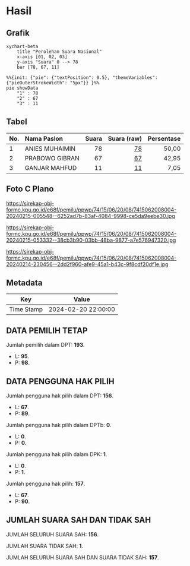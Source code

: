 # Hasil

## Grafik

```mermaid
xychart-beta
    title "Perolehan Suara Nasional"
    x-axis [01, 02, 03]
    y-axis "Suara" 0 --> 78
    bar [78, 67, 11]
```

```mermaid
%%{init: {"pie": {"textPosition": 0.5}, "themeVariables": {"pieOuterStrokeWidth": "5px"}} }%%
pie showData
    "1" : 78
    "2" : 67
    "3" : 11
```

## Tabel

| No. | Nama Paslon    | Suara | Suara (raw) | Persentase |
|:--- |:-------------- | -----:| -----------:| ----------:|
| 1   | ANIES MUHAIMIN | 78    | [78][p-1]   | 50,00      |
| 2   | PRABOWO GIBRAN | 67    | [67][p-2]   | 42,95      |
| 3   | GANJAR MAHFUD  | 11    | [11][p-3]   | 7,05       |


[p-1]: https://github.com/gigit-pemilu/pemilu-2024/blob/main/pilpres/hitung-suara/sub/74-sulawesi-tenggara/sub/15-buton-selatan/sub/06-siompu/sub/2008-nggulanggula/sub/004-tps/sub/paslon-1.txt
[p-2]: https://github.com/gigit-pemilu/pemilu-2024/blob/main/pilpres/hitung-suara/sub/74-sulawesi-tenggara/sub/15-buton-selatan/sub/06-siompu/sub/2008-nggulanggula/sub/004-tps/sub/paslon-2.txt
[p-3]: https://github.com/gigit-pemilu/pemilu-2024/blob/main/pilpres/hitung-suara/sub/74-sulawesi-tenggara/sub/15-buton-selatan/sub/06-siompu/sub/2008-nggulanggula/sub/004-tps/sub/paslon-3.txt

## Foto C Plano

https://sirekap-obj-formc.kpu.go.id/e68f/pemilu/ppwp/74/15/06/20/08/7415062008004-20240215-005548--6252ad7b-83af-4084-9998-ce5da9eebe30.jpg

https://sirekap-obj-formc.kpu.go.id/e68f/pemilu/ppwp/74/15/06/20/08/7415062008004-20240215-053332--38cb3b90-03bb-48ba-9877-a7e576947320.jpg

https://sirekap-obj-formc.kpu.go.id/e68f/pemilu/ppwp/74/15/06/20/08/7415062008004-20240214-230456--2dd2f960-afe9-45a1-b43c-9f8cdf20df1e.jpg


## Metadata

| Key        | Value               |
| ---------- | ------------------- |
| Time Stamp | 2024-02-20 22:00:00 |


## DATA PEMILIH TETAP

Jumlah pemilih dalam DPT: **193**.
 * L: **95**.
 * P: **98**.

## DATA PENGGUNA HAK PILIH

Jumlah pengguna hak pilih dalam DPT: **156**.
 * L: **67**.
 * P: **89**.

Jumlah pengguna hak pilih dalam DPTb: **0**.
 * L: **0**.
 * P: **0**.

Jumlah pengguna hak pilih dalam DPK: **1**.
 * L: **0**.
 * P: **1**.

Jumlah pengguna hak pilih: **157**.
 * L: **67**.
 * P: **90**.

## JUMLAH SUARA SAH DAN TIDAK SAH

JUMLAH SELURUH SUARA SAH: **156**.

JUMLAH SUARA TIDAK SAH: **1**.

JUMLAH SELURUH SUARA SAH DAN SUARA TIDAK SAH: **157**.


